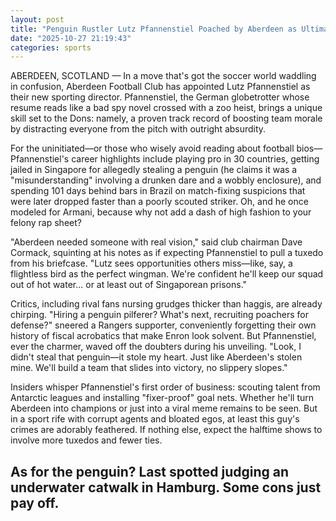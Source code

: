 ```yaml
---
layout: post
title: "Penguin Rustler Lutz Pfannenstiel Poached by Aberdeen as Ultimate Soccer Fixer"
date: "2025-10-27 21:19:43"
categories: sports
---
```

ABERDEEN, SCOTLAND — In a move that's got the soccer world waddling in confusion, Aberdeen Football Club has appointed Lutz Pfannenstiel as their new sporting director. Pfannenstiel, the German globetrotter whose resume reads like a bad spy novel crossed with a zoo heist, brings a unique skill set to the Dons: namely, a proven track record of boosting team morale by distracting everyone from the pitch with outright absurdity.

For the uninitiated—or those who wisely avoid reading about football bios—Pfannenstiel's career highlights include playing pro in 30 countries, getting jailed in Singapore for allegedly stealing a penguin (he claims it was a "misunderstanding" involving a drunken dare and a wobbly enclosure), and spending 101 days behind bars in Brazil on match-fixing suspicions that were later dropped faster than a poorly scouted striker. Oh, and he once modeled for Armani, because why not add a dash of high fashion to your felony rap sheet?

"Aberdeen needed someone with real vision," said club chairman Dave Cormack, squinting at his notes as if expecting Pfannenstiel to pull a tuxedo from his briefcase. "Lutz sees opportunities others miss—like, say, a flightless bird as the perfect wingman. We're confident he'll keep our squad out of hot water... or at least out of Singaporean prisons."

Critics, including rival fans nursing grudges thicker than haggis, are already chirping. "Hiring a penguin pilferer? What's next, recruiting poachers for defense?" sneered a Rangers supporter, conveniently forgetting their own history of fiscal acrobatics that make Enron look solvent. But Pfannenstiel, ever the charmer, waved off the doubters during his unveiling. "Look, I didn't steal that penguin—it stole my heart. Just like Aberdeen's stolen mine. We'll build a team that slides into victory, no slippery slopes."

Insiders whisper Pfannenstiel's first order of business: scouting talent from Antarctic leagues and installing "fixer-proof" goal nets. Whether he'll turn Aberdeen into champions or just into a viral meme remains to be seen. But in a sport rife with corrupt agents and bloated egos, at least this guy's crimes are adorably feathered. If nothing else, expect the halftime shows to involve more tuxedos and fewer ties.

As for the penguin? Last spotted judging an underwater catwalk in Hamburg. Some cons just pay off.
---